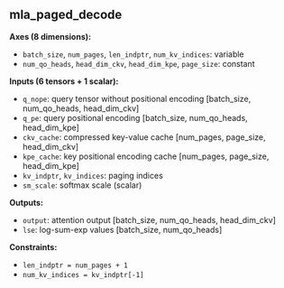 ## **mla_paged_decode**

**Axes (8 dimensions):**
- `batch_size`, `num_pages`, `len_indptr`, `num_kv_indices`: variable
- `num_qo_heads`, `head_dim_ckv`, `head_dim_kpe`, `page_size`: constant

**Inputs (6 tensors + 1 scalar):**
- `q_nope`: query tensor without positional encoding [batch_size, num_qo_heads, head_dim_ckv]
- `q_pe`: query positional encoding [batch_size, num_qo_heads, head_dim_kpe]
- `ckv_cache`: compressed key-value cache [num_pages, page_size, head_dim_ckv]
- `kpe_cache`: key positional encoding cache [num_pages, page_size, head_dim_kpe]
- `kv_indptr`, `kv_indices`: paging indices
- `sm_scale`: softmax scale (scalar)

**Outputs:**
- `output`: attention output [batch_size, num_qo_heads, head_dim_ckv]
- `lse`: log-sum-exp values [batch_size, num_qo_heads]

**Constraints:**
- `len_indptr = num_pages + 1`
- `num_kv_indices = kv_indptr[-1]`
